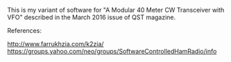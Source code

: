 This is my variant of software for "A Modular 40 Meter CW Transceiver
with VFO" described in the March 2016 issue of QST magazine.

References:

http://www.farrukhzia.com/k2zia/
https://groups.yahoo.com/neo/groups/SoftwareControlledHamRadio/info
